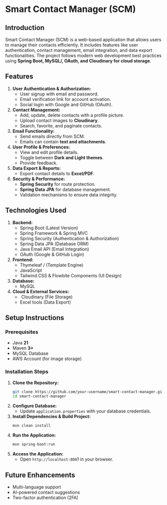 # Smart Contact Manager (SCM)

## Introduction

Smart Contact Manager (SCM) is a web-based application that allows users to manage their contacts efficiently. It includes features like user authentication, contact management, email integration, and data export functionalities. The project follows modern web development best practices using **Spring Boot, MySQL/, OAuth, and Cloudinary for cloud storage**.

## Features

1. **User Authentication & Authorization:**
   - User signup with email and password.
   - Email verification link for account activation.
   - Social login with Google and GitHub (OAuth).
2. **Contact Management:**
   - Add, update, delete contacts with a profile picture.
   - Upload contact images to **Cloudinary**.
   - Search, favorite, and paginate contacts.
3. **Email Functionality:**
   - Send emails directly from SCM.
   - Emails can contain **text and attachments**.
4. **User Profile & Preferences:**
   - View and edit profile details.
   - Toggle between **Dark and Light themes**.
   - Provide feedback.
5. **Data Export & Reports:**
   - Export contact details to **Excel/PDF**.
6. **Security & Performance:**
   - **Spring Security** for route protection.
   - **Spring Data JPA** for database management.
   - Validation mechanisms to ensure data integrity.

## Technologies Used

1. **Backend:**
   - Spring Boot (Latest Version)
   - Spring Framework & Spring MVC
   - Spring Security (Authentication & Authorization)
   - Spring Data JPA (Database ORM)
   - Java Email API (Email Integration)
   - OAuth (Google & GitHub Login)
2. **Frontend:**
   - Thymeleaf / (Template Engine)
   - JavaScript
   - Tailwind CSS & Flowbite Components (UI Design)
3. **Database:**
   - MySQL 
4. **Cloud & External Services:**
   -  Cloudinary (File Storage)
   - Excel tools (Data Export)

## Setup Instructions

### Prerequisites

- Java **21**
- Maven **3+**
- MySQL Database
- AWS Account (for image storage)

### Installation Steps

1. **Clone the Repository:**
   ```bash
   git clone https://github.com/your-username/smart-contact-manager.git
   cd smart-contact-manager
   ```
2. **Configure Database:**
   - Update `application.properties` with your database credentials.
3. **Install Dependencies & Build Project:**
   ```bash
   mvn clean install
   ```
4. **Run the Application:**
   ```bash
   mvn spring-boot:run
   ```
5. **Access the Application:**
   - Open `http://localhost:808`1 in your browser.

## Future Enhancements

- Multi-language support
- AI-powered contact suggestions
- Two-factor authentication (2FA)

##

##

